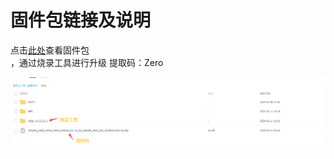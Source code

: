 # 固件包链接及说明

点击<a href="https://pan.baidu.com/s/1ZhK5TAt4H6BPRn4bDA1oXA">此处</a>查看固件包<br />，通过烧录工具进行升级
提取码：Zero

![](./media/AX_bag.png)